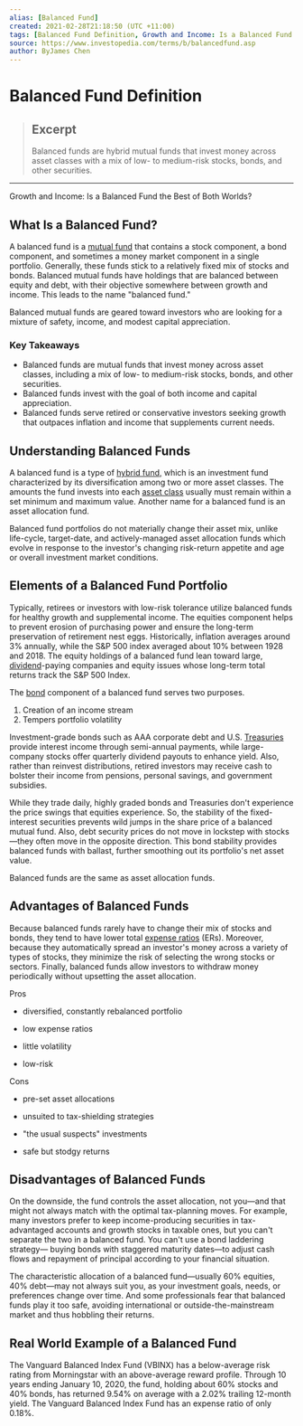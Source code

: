 ```yaml
---
alias: [Balanced Fund]
created: 2021-02-28T21:18:50 (UTC +11:00)
tags: [Balanced Fund Definition, Growth and Income: Is a Balanced Fund the Best of Both Worlds?]
source: https://www.investopedia.com/terms/b/balancedfund.asp
author: ByJames Chen
---
```


# Balanced Fund Definition

> ## Excerpt
> Balanced funds are hybrid mutual funds that invest money across asset classes with a mix of low- to medium-risk stocks, bonds, and other securities.

---

Growth and Income: Is a Balanced Fund the Best of Both Worlds?
## What Is a Balanced Fund?

A balanced fund is a [mutual fund](https://www.investopedia.com/terms/m/mutualfund.asp) that contains a stock component, a bond component, and sometimes a money market component in a single portfolio. Generally, these funds stick to a relatively fixed mix of stocks and bonds. Balanced mutual funds have holdings that are balanced between equity and debt, with their objective somewhere between growth and income. This leads to the name "balanced fund."

Balanced mutual funds are geared toward investors who are looking for a mixture of safety, income, and modest capital appreciation.

### Key Takeaways

-   Balanced funds are mutual funds that invest money across asset classes, including a mix of low- to medium-risk stocks, bonds, and other securities.
-   Balanced funds invest with the goal of both income and capital appreciation.
-   Balanced funds serve retired or conservative investors seeking growth that outpaces inflation and income that supplements current needs.

## Understanding Balanced Funds

A balanced fund is a type of [hybrid fund,](https://www.investopedia.com/terms/h/hybridfund.asp) which is an investment fund characterized by its diversification among two or more asset classes. The amounts the fund invests into each [asset class](https://www.investopedia.com/terms/a/assetclasses.asp) usually must remain within a set minimum and maximum value. Another name for a balanced fund is an asset allocation fund.

Balanced fund portfolios do not materially change their asset mix, unlike life-cycle, target-date, and actively-managed asset allocation funds which evolve in response to the investor's changing risk-return appetite and age or overall investment market conditions.

## Elements of a Balanced Fund Portfolio

Typically, retirees or investors with low-risk tolerance utilize balanced funds for healthy growth and supplemental income. The equities component helps to prevent erosion of purchasing power and ensure the long-term preservation of retirement nest eggs. Historically, inflation averages around 3% annually, while the S&P 500 index averaged about 10% between 1928 and 2018. The equity holdings of a balanced fund lean toward large, [dividend](https://www.investopedia.com/terms/d/dividend.asp)\-paying companies and equity issues whose long-term total returns track the S&P 500 Index.

The [bond](https://www.investopedia.com/terms/b/bond.asp) component of a balanced fund serves two purposes.

1.  Creation of an income stream
2.  Tempers portfolio volatility

Investment-grade bonds such as AAA corporate debt and U.S. [Treasuries](https://www.investopedia.com/terms/u/ustreasury.asp) provide interest income through semi-annual payments, while large-company stocks offer quarterly dividend payouts to enhance yield. Also, rather than reinvest distributions, retired investors may receive cash to bolster their income from pensions, personal savings, and government subsidies.

While they trade daily, highly graded bonds and Treasuries don't experience the price swings that equities experience. So, the stability of the fixed-interest securities prevents wild jumps in the share price of a balanced mutual fund. Also, debt security prices do not move in lockstep with stocks—they often move in the opposite direction. This bond stability provides balanced funds with ballast, further smoothing out its portfolio's net asset value.

Balanced funds are the same as asset allocation funds.

## Advantages of Balanced Funds

Because balanced funds rarely have to change their mix of stocks and bonds, they tend to have lower total [expense ratios](https://www.investopedia.com/terms/e/expenseratio.asp) (ERs). Moreover, because they automatically spread an investor's money across a variety of types of stocks, they minimize the risk of selecting the wrong stocks or sectors. Finally, balanced funds allow investors to withdraw money periodically without upsetting the asset allocation.

Pros

-   diversified, constantly rebalanced portfolio
    
-   low expense ratios
    
-   little volatility
    
-   low-risk
    

Cons

-   pre-set asset allocations
    
-   unsuited to tax-shielding strategies
    
-   "the usual suspects" investments
    
-   safe but stodgy returns
    

## Disadvantages of Balanced Funds

On the downside, the fund controls the asset allocation, not you—and that might not always match with the optimal tax-planning moves. For example, many investors prefer to keep income-producing securities in tax-advantaged accounts and growth stocks in taxable ones, but you can't separate the two in a balanced fund. You can't use a bond laddering strategy— buying bonds with staggered maturity dates—to adjust cash flows and repayment of principal according to your financial situation.

The characteristic allocation of a balanced fund—usually 60% equities, 40% debt—may not always suit you, as your investment goals, needs, or preferences change over time. And some professionals fear that balanced funds play it too safe, avoiding international or outside-the-mainstream market and thus hobbling their returns.

## Real World Example of a Balanced Fund

The Vanguard Balanced Index Fund (VBINX) has a below-average risk rating from Morningstar with an above-average reward profile. Through 10 years ending January 10, 2020, the fund, holding about 60% stocks and 40% bonds, has returned 9.54% on average with a 2.02% trailing 12-month yield. The Vanguard Balanced Index Fund has an expense ratio of only 0.18%.
